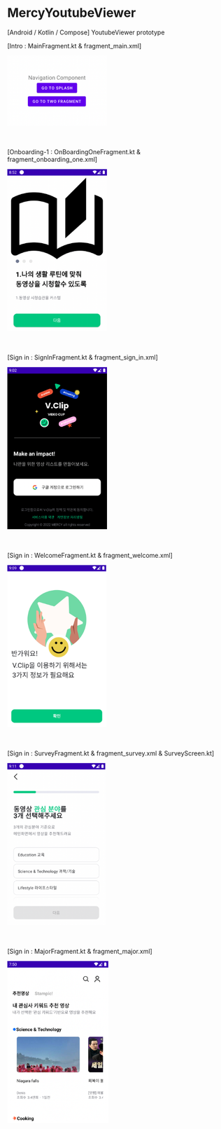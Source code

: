 # MercyYoutubeViewer
[Android / Kotlin / Compose] YoutubeViewer prototype

[Intro : MainFragment.kt & fragment_main.xml]

<div>
<img src="https://github.com/DonggeunJung/MercyYoutubeViewer/blob/main/Mercy_Capture02.png?raw=true width="180px" height="160px"></img>
</div>
<br>
<br>

[Onboarding-1 : OnBoardingOneFragment.kt & fragment_onboarding_one.xml]

<div>
<img src="https://github.com/DonggeunJung/MercyYoutubeViewer/blob/main/Mercy_Capture03.png?raw=true width="220px" height="370px"></img>
</div>
<br>
<br>

[Sign in : SignInFragment.kt & fragment_sign_in.xml]

<div>
<img src="https://github.com/DonggeunJung/MercyYoutubeViewer/blob/main/Mercy_Capture04.png?raw=true width="220px" height="370px"></img>
</div>
<br>
<br>

[Sign in : WelcomeFragment.kt & fragment_welcome.xml]

<div>
<img src="https://github.com/DonggeunJung/MercyYoutubeViewer/blob/main/Mercy_Capture05.png?raw=true width="220px" height="370px"></img>
</div>
<br>
<br>

[Sign in : SurveyFragment.kt & fragment_survey.xml & SurveyScreen.kt]

<div>
<img src="https://github.com/DonggeunJung/MercyYoutubeViewer/blob/main/Mercy_Capture06.png?raw=true width="220px" height="370px"></img>
</div>
<br>
<br>

[Sign in : MajorFragment.kt & fragment_major.xml]

<div>
<img src="https://github.com/DonggeunJung/MercyYoutubeViewer/blob/main/Mercy_Capture07.png?raw=true width="220px" height="370px"></img>
</div>
<br>
<br>





